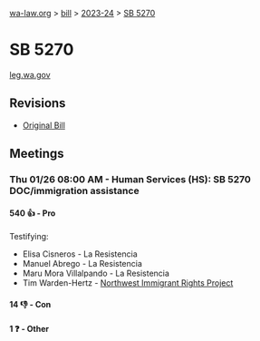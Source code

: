 [wa-law.org](/) > [bill](/bill/) > [2023-24](/bill/2023-24/) > [SB 5270](/bill/2023-24/sb/5270/)

# SB 5270
[leg.wa.gov](https://app.leg.wa.gov/billsummary?BillNumber=5270&Year=2023&Initiative=false)

## Revisions
* [Original Bill](1/)

## Meetings
### Thu 01/26 08:00 AM - Human Services (HS): SB 5270 DOC/immigration assistance
#### 540 👍 - Pro
Testifying:
* Elisa Cisneros - La Resistencia
* Manuel Abrego - La Resistencia
* Maru Mora Villalpando - La Resistencia
* Tim  Warden-Hertz - [Northwest Immigrant Rights Project](/org/northwest_immigrant_rights_project/)

#### 14 👎 - Con

#### 1 ❓ - Other
